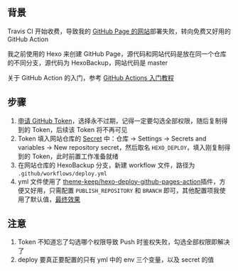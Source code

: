 ## 背景
Travis CI 开始收费，导致我的 [GitHub Page 的网站](https://norcy.github.io/wiki)部署失败，转向免费又好用的 GitHub Action

我之前使用的 Hexo 来创建 GitHub Page，源代码和网站代码是放在同一个仓库的不同分支，源代码为 HexoBackup，网站代码是 master

关于 GitHub Action 的入门，参考 [GitHub Actions 入门教程](https://www.ruanyifeng.com/blog/2019/09/getting-started-with-github-actions.html)

## 步骤

1. [申请 GitHub Token](https://github.com/settings/tokens/new)，选择永不过期，记得一定要勾选全部权限，随后复制得到的 Token，后续该 Token 将不再可见
2. Token 填入网站仓库的 [Secret](https://github.com/Norcy/wiki/settings/secrets/actions) 中：仓库 -> Settings -> Secrets and variables -> New repository secret，然后取名 `HEXO_DEPLOY`，填入刚复制得到的 Token，此时前置工作准备就绪
3. 在网站仓库的 HexoBackup 分支，新建 workflow 文件，路径为 `.github/workflows/deploy.yml`
4. yml 文件使用了 [theme-keep/hexo-deploy-github-pages-action](https://github.com/theme-keep/hexo-deploy-github-pages-action)插件，方便又好用，只需配置 `PUBLISH_REPOSITORY` 和 `BRANCH` 即可，其他配置项我使用了默认值，[最终效果](https://github.com/Norcy/wiki/blob/HexoBackup/.github/workflows/deploy.yml)



## 注意
1. Token 不知道忘了勾选哪个权限导致 Push 时鉴权失败，勾选全部权限即解决了
2. deploy 要真正要配置的只有 yml 中的 env 三个变量，以及 secret 的值